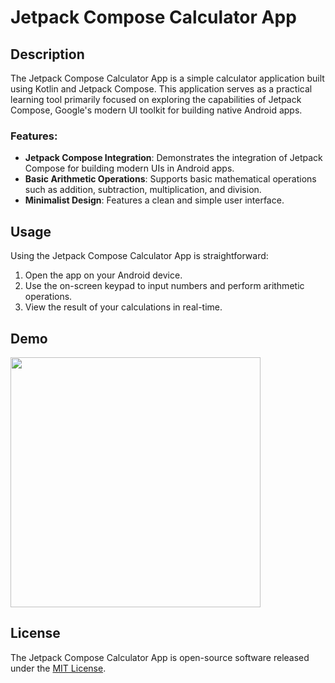 # Jetpack Compose Calculator App

## Description

The Jetpack Compose Calculator App is a simple calculator application built using Kotlin and Jetpack Compose. This application serves as a practical learning tool primarily focused on exploring the capabilities of Jetpack Compose, Google's modern UI toolkit for building native Android apps.

### Features:

- **Jetpack Compose Integration**: Demonstrates the integration of Jetpack Compose for building modern UIs in Android apps.
- **Basic Arithmetic Operations**: Supports basic mathematical operations such as addition, subtraction, multiplication, and division.
- **Minimalist Design**: Features a clean and simple user interface.

## Usage

Using the Jetpack Compose Calculator App is straightforward:

1. Open the app on your Android device.
2. Use the on-screen keypad to input numbers and perform arithmetic operations.
3. View the result of your calculations in real-time.

## Demo

<img src="https://github.com/N0ksa/SimpleCalculator/assets/118447696/87b63f39-ccfe-4a8e-9744-a75b2319f240" width="400">




## License

The Jetpack Compose Calculator App is open-source software released under the [MIT License](link_to_license).
